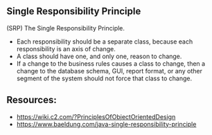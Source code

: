 ## Single Responsibility Principle

(SRP) The Single Responsibility Principle.
- Each responsibility should be a separate class, because each responsibility is an axis of change.
- A class should have one, and only one, reason to change.
- If a change to the business rules causes a class to change, then a change to the database schema, GUI, report format, or any other segment of the system should not force that class to change.


## Resources:

- https://wiki.c2.com/?PrinciplesOfObjectOrientedDesign
- https://www.baeldung.com/java-single-responsibility-principle
